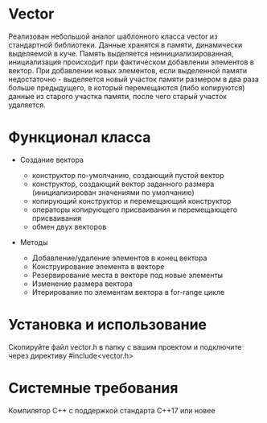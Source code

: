 # Vector
Реализован небольшой аналог шаблонного класса vector из стандартной библиотеки.
Данные хранятся в памяти, динамически выделяемой в куче. Память выделяется неинициализированная, инициализация происходит при фактическом добавлении элементов в вектор.
При добавлении новых элементов, если выделенной памяти недостаточно - выделяется новый участок памяти размером в два раза больше предыдущего, в который перемещаются (либо копируются) данные из старого участка памяти, после чего старый участок удаляется.

# Функционал класса
- Создание вектора
    * конструктор по-умолчанию, создающий пустой вектор
    * конструктор, создающий вектор заданного размера (инициализирован значениями по умолчанию)
    * копирующий конструктор и перемещающий конструктор
    * операторы копирующего присваивания и перемещающего присваивания
    * обмен двух векторов

- Методы
    * Добавление/удаление элементов в конец вектора
    * Конструирование элемента в векторе
    * Резервирование места в векторе под новые элементы
    * Изменение размера вектора
    * Итерирование по элементам вектора в for-range цикле

# Установка и использование
Cкопируйте файл vector.h в папку с вашим проектом и подключите через директиву #include<vector.h>

# Системные требования
Компилятор С++ с поддержкой стандарта C++17 или новее
